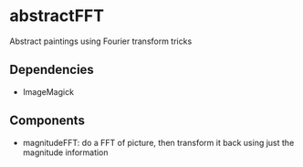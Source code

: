 abstractFFT
===========

Abstract paintings using Fourier transform tricks

Dependencies
------------

* ImageMagick

Components
----------

* magnitudeFFT: do a FFT of picture, then transform it back using just the magnitude information
